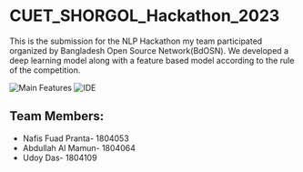 # CUET_SHORGOL_Hackathon_2023

This is the submission for the NLP Hackathon my team participated organized by Bangladesh Open Source Network(BdOSN). We developed a deep learning model along with a feature based model according to the rule of the competition.

![Main Features](https://img.shields.io/badge/Main%20features-Complete-brightgreen)
![IDE](https://img.shields.io/badge/IDE-Amazon%20Sagemaker-blueviolet)

## Team Members:
- Nafis Fuad Pranta- 1804053
- Abdullah Al Mamun- 1804064
- Udoy Das- 1804109
